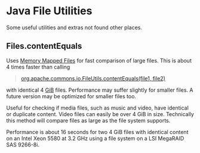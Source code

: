 Java File Utilities
===================

Some useful utilities and extras not found other places.

## Files.contentEquals

  Uses [Memory Mapped Files](http://en.wikipedia.org/wiki/Memory-mapped_file) for fast comparison of large files.
  This is about 4 times faster than calling
  
  > [org.apache.commons.io.FileUtils.contentEquals(file1, file2)](http://commons.apache.org/proper/commons-io/apidocs/org/apache/commons/io/FileUtils.html#contentEquals%28java.io.File,%20java.io.File%29)
   
   with identical 4 [GiB](http://en.wikipedia.org/wiki/Gibibyte) files. Performance may suffer slightly for smaller files.
   A future version may be optimized for smaller files too.

   Useful for checking if media files, such as music and video, have identical or duplicate content.
   Video files can easily be over 4 GiB in size. Technically this method will compare files as large as the
   file system supports.
   
   Performance is about 16 seconds for two 4 GiB files with identical content on an Intel Xeon 5580 at 3.2 GHz
   using a file system on a LSI MegaRAID SAS 9266-8i.</p>
